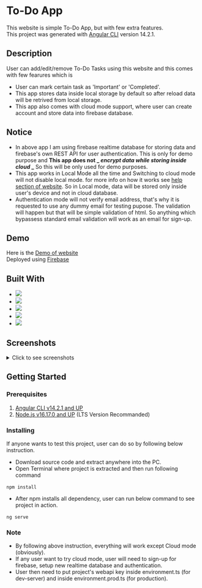 # To-Do App

This website is simple To-Do App, but with few extra features.
<br>
This project was generated with [Angular CLI](https://github.com/angular/angular-cli) version 14.2.1.

## Description
User can add/edit/remove To-Do Tasks using this website and this comes with few fearures which is

* User can mark certain task as 'Important' or 'Completed'.
* This app stores data inside local storage by default so after reload data will be retrived from local storage.
* This app also comes with cloud mode support, where user can create account and store data into firebase database.

## Notice

* In above app I am using firebase realtime database for storing data and firebase's own REST API for user authentication.
This is only for demo purpose and **This app does not _ _encrypt data while storing inside cloud_ _** So this will be only used for demo purposes.
* This app works in Local Mode all the time and Switching to cloud mode will not disable local mode. for more info on how it works see
[help section of website](https://todoapp-ee61f.web.app/modeshelp). So in Local mode, data will be stored only inside user's device and not in cloud database.
* Authentication mode will not verify email address, that's why it is requested to use any dummy email for testing pupose. The validation will happen but that will be simple validation of html. So anything which bypassess standard email validation will work as an email for sign-up.

## Demo

Here is the [Demo of website](https://todoapp-ee61f.web.app/) 
<br>
Deployed using [Firebase](https://firebase.google.com/)

## Built With

* <img src="https://img.shields.io/badge/Angular-DD0031?style=for-the-badge&logo=angular&logoColor=white" />
* <img src="https://img.shields.io/badge/Firebase-039BE5?style=for-the-badge&logo=Firebase&logoColor=white" />  
* <img src="https://img.shields.io/badge/Bootstrap-563D7C?style=for-the-badge&logo=bootstrap&logoColor=whitw" />
* <img src="https://img.shields.io/badge/HTML5%20-%23e34f26.svg?&style=for-the-badge&logo=html5&logoColor=white" />
* <img src="https://img.shields.io/badge/CSS3-1572B6?&style=for-the-badge&logo=css3&logoColor=white" />

## Screenshots
<details>
  <summary>Click to see screenshots</summary>
  <br>
  <img src='/src/assets/todohome.png' />
  <img src='/src/assets/auth.png' />
  <img src='/src/assets/modeshelp.png' />
  <img src='/src/assets/taskadded.png' />
</details>

## Getting Started

### Prerequisites
1) [Angular CLI v14.2.1 and UP](https://angular.io/)
2) [Node.js v16.17.0 and UP](https://nodejs.org/en/) (LTS Version Recommanded)

### Installing

If anyone wants to test this project, user can do so by following below instruction.

* Download source code and extract anywhere into the PC.
* Open Terminal where project is extracted and then run following command 
```
npm install 
```
* After npm installs all dependency, user can run below command to see project in action.
```
ng serve
```

### Note

* By following above instruction, everything will work except Cloud mode (obviously). 
* If any user want to try cloud mode, user will need to sign-up for firebase, setup new realtime database and authentication.
* User then need to put project's webapi key inside environment.ts (for dev-server) and inside environment.prod.ts (for production).
